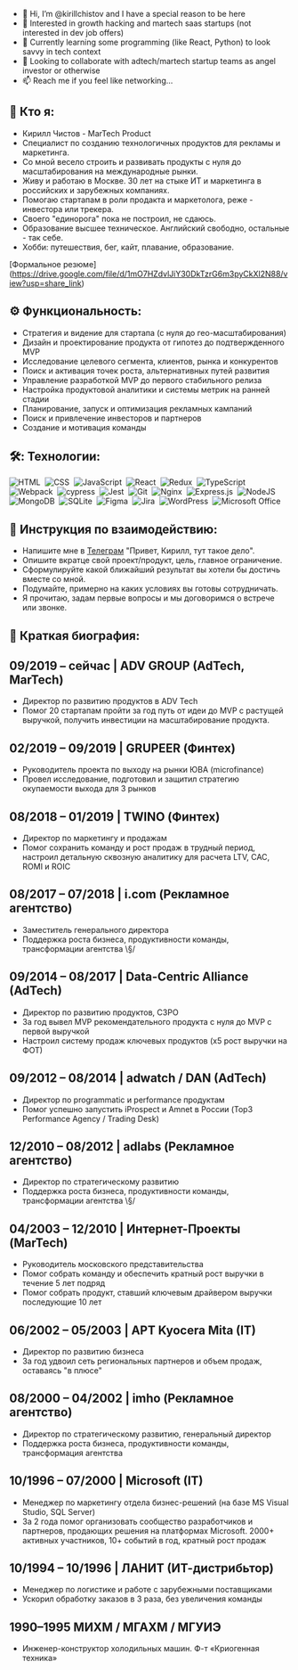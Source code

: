 - 👋 Hi, I’m @kirillchistov and I have a special reason to be here
- 👀 Interested in growth hacking and martech saas startups (not interested in dev job offers)
- 🌱 Currently learning some programming (like React, Python) to look savvy in tech context
- 💞️ Looking to collaborate with adtech/martech startup teams as angel investor or otherwise
- 📫 Reach me if you feel like networking... 

<!---
kirillchistov/kirillchistov is a ✨ special ✨ repository because its `README.md` (this file) appears on your GitHub profile.
You can click the Preview link to take a look at your changes.
--->

## 📖 Кто я: 
* Кирилл Чистов - MarTech Product<br />
* Специалист по созданию технологичных продуктов для рекламы и маркетинга.
* Со мной весело строить и развивать продукты с нуля до масштабирования на международные рынки.
* Живу и работаю в Москве. 30 лет на стыке ИТ и маркетинга в российских и зарубежных компаниях. 
* Помогаю стартапам в роли продакта и маркетолога, реже - инвестора или трекера. 
* Своего "единорога" пока не построил, не сдаюсь.
* Образование высшее техническое. Английский свободно, остальные - так себе.
* Хобби: путешествия, бег, кайт, плавание, образование. 

[Формальное резюме] (https://drive.google.com/file/d/1mO7HZdvlJiY30DkTzrG6m3pyCkXl2N88/view?usp=share_link)

## ⚙️ Функциональность:
* Стратегия и видение для стартапа (с нуля до гео-масштабирования)
* Дизайн и проектирование продукта от гипотез до подтвержденного MVP
* Исследование целевого сегмента, клиентов, рынка и конкурентов 
* Поиск и активация точек роста, альтернативных путей развития
* Управление разработкой MVP до первого стабильного релиза
* Настройка продуктовой аналитики и системы метрик на ранней стадии
* Планирование, запуск и оптимизация рекламных кампаний
* Поиск и привлечение инвесторов и партнеров
* Создание и мотивация команды

## 🛠️: Технологии:
![HTML](https://img.shields.io/badge/-HTML-05122A?style=flat&logo=HTML5)&nbsp;
![CSS](https://img.shields.io/badge/-CSS-05122A?style=flat&logo=CSS3&logoColor=1572B6)&nbsp;
![JavaScript](https://img.shields.io/badge/-JavaScript-05122A?style=flat&logo=javascript)&nbsp;
![React](https://img.shields.io/badge/-React-05122A?style=flat&logo=react)&nbsp;
![Redux](https://img.shields.io/badge/-Redux-05122A?style=flat&logo=redux)&nbsp;
![TypeScript](https://img.shields.io/badge/typescript-%23007ACC.svg?style=for-the-badge&logo=typescript&logoColor=white)&nbsp;
![Webpack](https://img.shields.io/badge/-Webpack-05122A?style=flat&logo=webpack)&nbsp;
![cypress](https://img.shields.io/badge/-cypress-%23E5E5E5?style=for-the-badge&logo=cypress&logoColor=058a5e)&nbsp;
![Jest](https://img.shields.io/badge/-jest-%23C21325?style=for-the-badge&logo=jest&logoColor=white)&nbsp;
![Git](https://img.shields.io/badge/-Git-05122A?style=flat&logo=git)&nbsp;
![Nginx](https://img.shields.io/badge/nginx-%23009639.svg?style=for-the-badge&logo=nginx&logoColor=white)&nbsp;
![Express.js](https://img.shields.io/badge/express.js-%23404d59.svg?style=for-the-badge&logo=express&logoColor=%2361DAFB)&nbsp;
![NodeJS](https://img.shields.io/badge/node.js-6DA55F?style=for-the-badge&logo=node.js&logoColor=white)&nbsp;
![MongoDB](https://img.shields.io/badge/MongoDB-%234ea94b.svg?style=for-the-badge&logo=mongodb&logoColor=white)&nbsp;
![SQLite](https://img.shields.io/badge/sqlite-%2307405e.svg?style=for-the-badge&logo=sqlite&logoColor=white)&nbsp;
![Figma](https://img.shields.io/badge/figma-%23F24E1E.svg?style=for-the-badge&logo=figma&logoColor=white)&nbsp;
![Jira](https://img.shields.io/badge/jira-%230A0FFF.svg?style=for-the-badge&logo=jira&logoColor=white)&nbsp;
![WordPress](https://img.shields.io/badge/WordPress-%23117AC9.svg?style=for-the-badge&logo=WordPress&logoColor=white)&nbsp;
![Microsoft Office](https://img.shields.io/badge/Microsoft_Office-D83B01?style=for-the-badge&logo=microsoft-office&logoColor=white)&nbsp;


## 🚀 Инструкция по взаимодействию:
* Напишите мне в [Телеграм](https://t.me/kirchistov) "Привет, Кирилл, тут такое дело".
* Опишите вкратце свой проект/продукт, цель, главное ограничение.
* Сформулируйте какой ближайший результат вы хотели бы достичь вместе со мной.
* Подумайте, примерно на каких условиях вы готовы сотрудничать.
* Я прочитаю, задам первые вопросы и мы договоримся о встрече или звонке.

## 📖 Краткая биография: 

## 09/2019 –  сейчас | ADV GROUP (AdTech, MarTech)
* Директор по развитию продуктов в ADV Tech
* Помог 20 стартапам пройти за год путь от идеи до MVP с растущей выручкой, получить  инвестиции на масштабирование продукта.

## 02/2019 – 09/2019 | GRUPEER (Финтех)
* Руководитель проекта по выходу на рынки ЮВА (microfinance)
* Провел исследование, подготовил и защитил стратегию окупаемости выхода для 3 рынков

## 08/2018 – 01/2019 | TWINO (Финтех)
* Директор по маркетингу и продажам
* Помог сохранить команду и рост продаж в трудный период, настроил детальную сквозную аналитику для расчета LTV, CAC, ROMI и ROIC

## 08/2017 – 07/2018 | i.com (Рекламное агентство)
* Заместитель генерального директора
* Поддержка роста бизнеса, продуктивности команды, трансформации агентства \§/

## 09/2014 – 08/2017 | Data-Centric Alliance (AdTech)
* Директор по развитию продуктов, C3PO
* За год вывел MVP рекомендательного продукта с нуля до MVP с первой выручкой
* Настроил систему продаж ключевых продуктов (x5 рост выручки на ФОТ)

## 09/2012 – 08/2014 | adwatch / DAN (AdTech)
* Директор по programmatic и performance продуктам
* Помог успешно запустить iProspect и Amnet в России (Top3 Performance Agency / Trading Desk)

## 12/2010 – 08/2012 | adlabs (Рекламное агентство)
* Директор по стратегическому развитию
* Поддержка роста бизнеса, продуктивности команды, трансформации агентства \§/

## 04/2003 – 12/2010 | Интернет-Проекты (MarTech)
* Руководитель московского представительства
* Помог собрать команду и обеспечить кратный рост выручки в течение 5 лет подряд
* Помог собрать продукт, ставший ключевым драйвером выручки последующие 10 лет

## 06/2002 – 05/2003 | APT Kyocera Mita (IT)
* Директор по развитию бизнеса
* За год удвоил сеть региональных партнеров и объем продаж, оставаясь "в плюсе"

## 08/2000 – 04/2002 | imho (Рекламное агентство)
* Директор по стратегическому развитию, генеральный директор
* Поддержка роста бизнеса, продуктивности команды, трансформация агентства

## 10/1996 – 07/2000 | Microsoft (IT)
* Менеджер по маркетингу отдела бизнес-решений (на базе MS Visual Studio, SQL Server)
* За 2 года помог организовать сообщество разработчиков и партнеров, продающих решения на платформах Microsoft. 2000+ активных участников, 10+ событий в год, кратный рост продаж

## 10/1994 – 10/1996 | ЛАНИТ (ИТ-дистрибьтор)
* Менеджер по логистике и работе с зарубежными поставщиками
* Ускорил обработку заказов в 3 раза, без увеличения команды

## 1990–1995  МИХМ / МГАХМ / МГУИЭ
* Инженер-конструктор холодильных машин. Ф-т «Криогенная техника»
